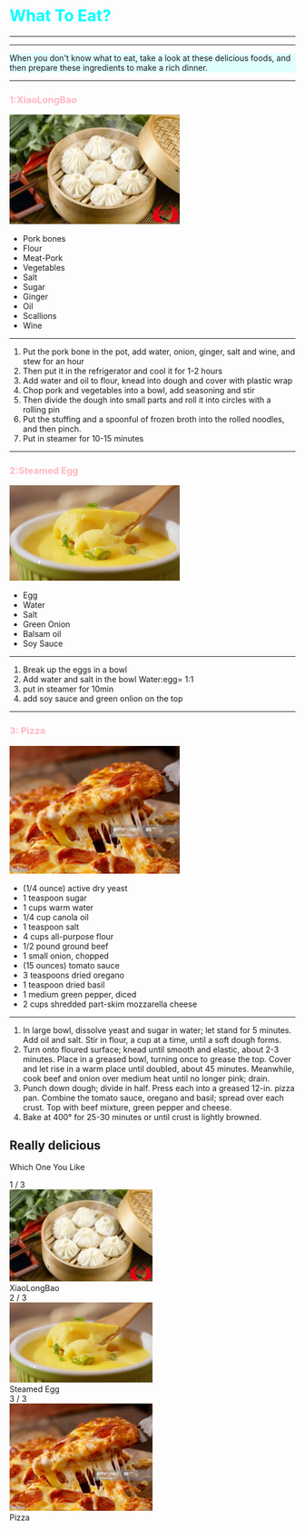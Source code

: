 

<html>

<head>
<!--background-->
<style>
body {
  background-image: url("mission-background-image.png");
}
</style>

<!--add a head-->


<h1 style="color:Aqua;">What To Eat?</h1>
<hr>
</head>




<body>


<hr>

 <!--add paragraph--> 
<p style="background-color:LightCyan;">When you don't know what to eat, 
take a look at these delicious foods, and then prepare these ingredients to make a rich dinner.</p>
<hr>
<h3 style="Color:LightPink;">1:XiaoLongBao</h3>
<img src="xiaolongbao.jpg" alt ="Food" width="300">


<!--Add list ul and ol-->
<ul>
  <li>Pork bones</li>
  <li>Flour</li>
  <li>Meat-Pork</li>
  <li>Vegetables</li>
  <li>Salt</li>
  <li>Sugar</li>
  <li>Ginger</li>
  <li>Oil</li>
  <li>Scallions</li>
  <li>Wine</li>
</ul>  
<hr>
<ol>
  <li>Put the pork bone in the pot, add water, onion, ginger, salt and wine, and stew for an hour</li>
  <li>Then put it in the refrigerator and cool it for 1-2 hours</li>
  <li>Add water and oil to flour, knead into dough and cover with plastic wrap</li>
  <li>Chop pork and vegetables into a bowl, add seasoning and stir</li>
  <li>Then divide the dough into small parts and roll it into circles with a rolling pin</li>
  <li>Put the stuffing and a spoonful of frozen broth into the rolled noodles, and then pinch.</li>
  <li>Put in steamer for 10-15 minutes</li>
</ol>

<hr>
<h3 style="Color:LightPink;">2:Steamed Egg</h3>
<img src="jidn.jpg" alt ="Food" width="300">


<ul>
  <li>Egg</li>
  <li>Water</li>
  <li>Salt</li>
  <li>Green Onion</li>
  <li>Balsam oil</li>
  <li>Soy Sauce</li>
</ul>  

<hr>
<ol>
  <li>Break up the eggs in a bowl</li>
  <li>Add water and salt in the bowl Water:egg= 1:1</li>
  <li>put in steamer for 10min</li>
  <li> add soy sauce and green onlion on the top </li>  
</ol>

<hr>

<h3 style="Color:LightPink;">3: Pizza</h3>
<img src="Pizza.jpg" alt ="Food" width="300">


<ul>
  <li>(1/4 ounce) active dry yeast</li>
  <li>1 teaspoon sugar</li>
  <li>1 cups warm water</li>
  <li>1/4 cup canola oil</li>
  <li>1 teaspoon salt</li>
  <li> 4 cups all-purpose flour</li>
  <li>1/2 pound ground beef</li>
  <li>1 small onion, chopped</li>
  <li>(15 ounces) tomato sauce</li>
  <li>3 teaspoons dried oregano</li>
  <li>1 teaspoon dried basil</li>
  <li>1 medium green pepper, diced</li>
  <li>2 cups shredded part-skim mozzarella cheese</li>
</ul>  

<hr>
<ol>
  <li>In large bowl, dissolve yeast and sugar in water; let stand for 5 minutes. Add oil and salt. Stir in flour, a cup at a time, until a soft dough forms.</li>
  <li>Turn onto floured surface; knead until smooth and elastic, about 2-3 minutes. Place in a greased bowl, turning once to grease the top. Cover and let rise in a warm place until doubled, about 45 minutes. Meanwhile, cook beef and onion over medium heat until no longer pink; drain.</li>
  <li>Punch down dough; divide in half. Press each into a greased 12-in. pizza pan. Combine the tomato sauce, oregano and basil; spread over each crust. Top with beef mixture, green pepper and cheese.</li>
  <li> Bake at 400° for 25-30 minutes or until crust is lightly browned. </li>  
</ol>



<!--Automatic Slideshow-->
 
<h2>Really delicious</h2>
<p>Which One You Like</p>

<div class="slideshow-container">

<div class="mySlides fade">
  <div class="numbertext">1 / 3</div>
  <img src="xiaolongbao.jpg" style="width:50%">
  <div class="text">XiaoLongBao</div>
</div>

<div class="mySlides fade">
  <div class="numbertext">2 / 3</div>
  <img src="jidn.jpg" style="width:50%">
  <div class="text">Steamed Egg</div>
</div>

<div class="mySlides fade">
  <div class="numbertext">3 / 3</div>
  <img src="Pizza.jpg" style="width:50%">
  <div class="text">Pizza</div>
</div>

</div>
<br>

<div style="text-align:center">
  <span class="dot"></span> 
  <span class="dot"></span> 
  <span class="dot"></span> 
</div>

<script>
var slideIndex = 0;
showSlides();

function showSlides() {
  var i;
  var slides = document.getElementsByClassName("mySlides");
  var dots = document.getElementsByClassName("dot");
  for (i = 0; i < slides.length; i++) {
    slides[i].style.display = "none";  
  }
  slideIndex++;
  if (slideIndex > slides.length) {slideIndex = 1}    
  for (i = 0; i < dots.length; i++) {
    dots[i].className = dots[i].className.replace(" active", "");
  }
  slides[slideIndex-1].style.display = "block";  
  dots[slideIndex-1].className += " active";
  setTimeout(showSlides, 2000); // Change image every 2 seconds
}
</script>





</body>
</html>
                
